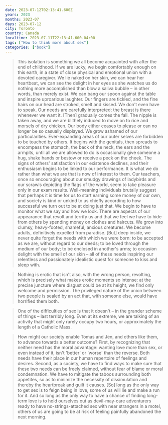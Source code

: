 ```yaml
---
date: 2023-07-12T02:13:41.600Z
years: 2023
months: 2023-07
days: 2023-07-12
city: Toronto
country: Canada
localtime: 2023-07-11T22:13:41.600-04:00
tags: ["How to think more about sex"]
categories: ["book"]
---
```

> This isolation is something we all become acquainted with after the end of childhood. If we are lucky, we begin comfortably enough on this earth, in a state of close physical and emotional union with a devoted caregiver. We lie naked on her skin, we can hear her heartbeat, we can see the delight in her eyes as she watches us do nothing more accomplished than blow a saliva bubble – in other words, than merely exist. We can bang our spoon against the table and inspire uproarious laughter. Our fingers are tickled, and the fine hairs on our head are stroked, smelt and kissed. We don't even have to speak. Our needs are carefully interpreted; the breast is there whenever we want it. [Then] gradually comes the fall. The nipple is taken away, and we are blithely induced to move on to rice and morsels of dry chicken. Our body either ceases to please or can no longer be so casually displayed. We grow ashamed of our particularities. Ever-expanding areas of our outer selves are forbidden to be touched by others. It begins with the genitals, then spreads to encompass the stomach, the back of the neck, the ears and the armpits, until all we are allowed to do is occasionally give someone a hug, shake hands or bestow or receive a peck on the cheek. The signs of others' satisfaction in our existence declines, and their enthusiasm begins to be linked to our performance. It is what we do rather than what we are that is now of interest to them. Our teachers, once so encouraging about our smudgy drawings of ladybirds and our scrawls depicting the flags of the world, seem to take pleasure only in our exam results. Well-meaning individuals brutally suggest that perhaps it is time for us to start earning some money of our own, and society is kind or unkind to us chiefly according to how successful we turn out to be at doing just that. We begin to have to monitor what we say and how we look. There are aspects of our appearance that revolt and terrify us and that we feel we have to hide from others by spending money on clothes and haircuts. We grow into clumsy, heavy-footed, shameful, anxious creatures. We become adults, definitively expelled from paradise. [But] deep inside, we never quite forget the needs with which we were born: to be accepted as we are, without regard to our deeds; to be loved through the medium of our body; to be enclosed in another's arms; to occasion delight with the smell of our skin – all of these needs inspiring our relentless and passionately idealistic quest for someone to kiss and sleep with.

> Nothing is erotic that isn't also, with the wrong person, revolting, which is precisely what makes erotic moments so intense: at the precise juncture where disgust could be at its height, we find only welcome and permission. The privileged nature of the union between two people is sealed by an act that, with someone else, would have horrified them both.

> One of the difficulties of sex is that it doesn't – in the grander scheme of things – last terribly long. Even at its extreme, we are talking of an activity that might only rarely occupy two hours, or approximately the length of a Catholic Mass.

> How might our society enable Tomas and Jen, and others like them, to advance towards a better outcome? First, by recognizing that neither need has the moral advantage: wanting love more than sex, or even instead of it, isn't 'better' or 'worse' than the reverse. Both needs have their place in our human repertoire of feelings and desires. Second, as a society, we have to find ways to make sure that these two needs can be freely claimed, without fear of blame or moral condemnation. We have to mitigate the taboos surrounding both appetites, so as to minimize the necessity of dissimulation and thereby the heartbreak and guilt it causes. [So] long as the only way to get sex is to feign being in love, some of us will lie and make a run for it. And so long as the only way to have a chance of finding long-term love is to hold ourselves out as devil-may-care adventurers ready to have no-strings-attached sex with near strangers in a motel, others of us are going to be at risk of feeling painfully abandoned the next morning.
